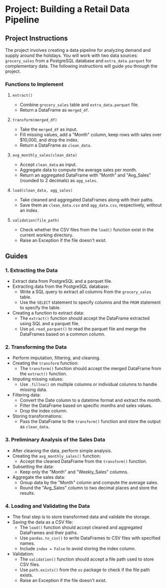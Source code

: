 # Project: Building a Retail Data Pipeline

## Project Instructions

The project involves creating a data pipeline for analyzing demand and supply around the holidays. You will work with two data sources: `grocery_sales` from a PostgreSQL database and `extra_data.parquet` for complementary data. The following instructions will guide you through the project.

### Functions to Implement

1. `extract()`
   - Combine `grocery_sales` table and `extra_data.parquet` file.
   - Return a DataFrame as `merged_df`.

2. `transform(merged_df)`
   - Take the `merged_df` as input.
   - Fill missing values, add a "Month" column, keep rows with sales over $10,000, and drop the index.
   - Return a DataFrame as `clean_data`.

3. `avg_monthly_sales(clean_data)`
   - Accept `clean_data` as input.
   - Aggregate data to compute the average sales per month.
   - Return an aggregated DataFrame with "Month" and "Avg_Sales" (rounded to 2 decimals) as `agg_sales`.

4. `load(clean_data, agg_sales)`
   - Take cleaned and aggregated DataFrames along with their paths.
   - Save them as `clean_data.csv` and `agg_data.csv`, respectively, without an index.

5. `validation(file_path)`
   - Check whether the CSV files from the `load()` function exist in the current working directory.
   - Raise an Exception if the file doesn't exist.

## Guides

### 1. Extracting the Data
- Extract data from PostgreSQL and a parquet file.
- Extracting data from the PostgreSQL database:
   - Write a SQL query to extract all columns from the `grocery_sales` table.
   - Use the `SELECT` statement to specify columns and the `FROM` statement to specify the table.
- Creating a function to extract data:
   - The `extract()` function should accept the DataFrame extracted using SQL and a parquet file.
   - Use `pd.read_parquet()` to read the parquet file and merge the DataFrames based on a common column.

### 2. Transforming the Data
- Perform imputation, filtering, and cleaning.
- Creating the `transform` function:
   - The `transform()` function should accept the merged DataFrame from the `extract()` function.
- Imputing missing values:
   - Use `.fillna()` on multiple columns or individual columns to handle missing data.
- Filtering data:
   - Convert the Date column to a datetime format and extract the month.
   - Filter the DataFrame based on specific months and sales values.
   - Drop the index column.
- Storing transformations:
   - Pass the DataFrame to the `transform()` function and store the output as `clean_data`.

### 3. Preliminary Analysis of the Sales Data
- After cleaning the data, perform simple analysis.
- Creating the `avg_monthly_sales()` function:
   - Accept the cleaned DataFrame from the `transform()` function.
- Subsetting the data:
   - Keep only the "Month" and "Weekly_Sales" columns.
- Aggregate the sales data:
   - Group data by the "Month" column and compute the average sales.
   - Round the "Avg_Sales" column to two decimal places and store the results.

### 4. Loading and Validating the Data
- The final step is to store transformed data and validate the storage.
- Saving the data as a CSV file:
   - The `load()` function should accept cleaned and aggregated DataFrames and their paths.
   - Use `pandas.to_csv()` to write DataFrames to CSV files with specified names.
   - Include `index = False` to avoid storing the index column.
- Validation:
   - The `validation()` function should accept a file path used to store CSV files.
   - Use `path.exists()` from the `os` package to check if the file path exists.
   - Raise an Exception if the file doesn't exist.
